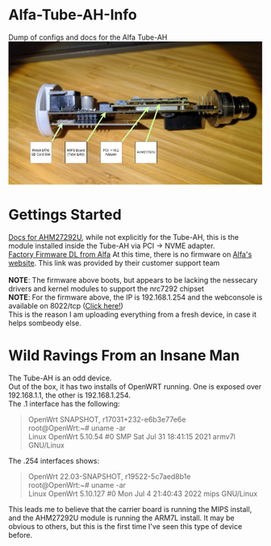 # Alfa-Tube-AH-Info
Dump of configs and docs for the Alfa Tube-AH
	<img src="alfa-tube-ah-diagram.png">

# Gettings Started 
[Docs for AHM27292U](https://docs.alfa.com.tw/Product/AHM27292U/), while not explicitly for the Tube-AH, this is the module installed inside the Tube-AH via PCI -> NVME adapter.<br>
[Factory Firmware DL from Alfa](https://drive.google.com/file/d/1KSlgDL66AJUVrZjVxHLGtyePOj-y7iDj/view?usp=share_link) At this time, there is no firmware on [Alfa's website](https://files.alfa.com.tw/). This link was provided by their customer support team<br>
<br>
**NOTE**: The firmware above boots, but appears to be lacking the nessecary drivers and kernel modules to support the nrc7292 chipset<br>
**NOTE**: For the firmware above, the IP is 192.168.1.254 and the webconsole is available on 8022/tcp ([Click here!](http://192.168.1.254:8022))<br>
This is the reason I am uploading everything from a fresh device, in case it helps sombeody else.

# Wild Ravings From an Insane Man
The Tube-AH is an odd device. <br>
Out of the box, it has two installs of OpenWRT running. One is exposed over 192.168.1.1, the other is 192.168.1.254. <br>
The .1 interface has the following: <br>
>  OpenWrt SNAPSHOT, r17031+232-e6b3e77e6e <br> 
> root@OpenWrt:~# uname -ar <br>
> Linux OpenWrt 5.10.54 #0 SMP Sat Jul 31 18:41:15 2021 armv7l GNU/Linux

The .254 interfaces shows:<br>
> OpenWrt 22.03-SNAPSHOT, r19522-5c7aed8b1e <br>
> root@OpenWrt:~# uname -ar <br>
> Linux OpenWrt 5.10.127 #0 Mon Jul 4 21:40:43 2022 mips GNU/Linux <br>

This leads me to believe that the carrier board is running the MIPS install, and the AHM27292U module is running the ARM7L install. It may be obvious to others, but this is the first time I've seen this type of device before.
